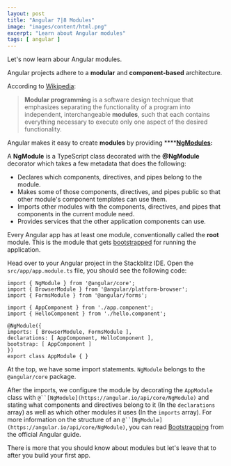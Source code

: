 ```yaml
---
layout: post
title: "Angular 7|8 Modules"
image: "images/content/html.png"
excerpt: "Learn about Angular modules"
tags: [ angular ] 
---
```


Let's now learn abour Angular modules.
 
Angular projects adhere to a **modular** and **component-based** architecture. 

According to [Wikipedia](https://en.wikipedia.org/wiki/Modular_programming):


> **Modular programming** is a software design technique that emphasizes separating the functionality of a program into independent, interchangeable **modules**, such that each contains everything necessary to execute only one aspect of the desired functionality.

Angular makes it easy to create **modules** by providing ****[**NgModules**](https://angular.io/guide/ngmodules)**:**

A **NgModule** is a TypeScript class decorated with the **@NgModule** decorator which takes a few metadata that does the following:


- Declares which components, directives, and pipes belong to the module.
- Makes some of those components, directives, and pipes public so that other module's component templates can use them.
- Imports other modules with the components, directives, and pipes that components in the current module need.
- Provides services that the other application components can use.

Every Angular app has at least one module, conventionally called the **root** module. This is the module that gets [bootstrapped](https://angular.io/guide/bootstrapping) for running the application.

Head over to your Angular project in the Stackblitz IDE. Open the `src/app/app.module.ts` file, you should see the following code:


    import { NgModule } from '@angular/core';
    import { BrowserModule } from '@angular/platform-browser';
    import { FormsModule } from '@angular/forms';
    
    import { AppComponent } from './app.component';
    import { HelloComponent } from './hello.component';
    
    @NgModule({
    imports: [ BrowserModule, FormsModule ],
    declarations: [ AppComponent, HelloComponent ],
    bootstrap: [ AppComponent ]
    })
    export class AppModule { }

At the top, we have some import statements. `NgModule` belongs to the `@angular/core` package.

After the imports, we configure the module by decorating the `AppModule` class with `@``[NgModule](https://angular.io/api/core/NgModule)` and stating what components and directives belong to it (In the `declarations` array) as well as which other modules it uses (In the `imports` array). For more information on the structure of an `@``[NgModule](https://angular.io/api/core/NgModule)`, you can read [Bootstrapping](https://angular.io/guide/bootstrapping) from the official Angular guide.


There is more that you should know about modules but let's leave that to after you build your first app.
